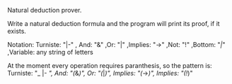 Natural deduction prover.

Write a natural deduction formula and the program will print its proof, if it exists.

Notation: Turniste: "|-" , And: "&" ,Or: "|" ,Implies: "->" ,Not: "!" ,Bottom: "_|_" ,Variable: any string of letters

At the moment every operation requires paranthesis, so the pattern is:
Turniste: "_ |- _", And:  "(_&_)", Or: "(_|_)", Implies: "(_->_)", Implies: "(!_)"
